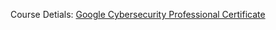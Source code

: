 Course Detials: [Google Cybersecurity Professional Certificate](https://www.coursera.org/professional-certificates/google-cybersecurity)
